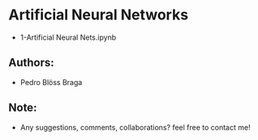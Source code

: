 # Artificial Neural Networks

- 1-Artificial Neural Nets.ipynb


## Authors: 
- Pedro Blöss Braga

## Note:
- Any suggestions, comments, collaborations? feel free to contact me!


